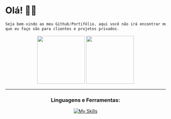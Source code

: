 # Olá! 👋🏻 
```php 
Seja bem-vindo ao meu Github/Portifólio, aqui você não irá encontrar muitas coisas, já que a maioria das coisas
que eu faço são para clientes e projetos privados.

```
<div align="center">
    <img height="150em" src="https://github-readme-stats.vercel.app/api?username=lipesshw&layout=compact&langs_count=7&theme=react&hide_border=true"/>
    <img height="150em" src="https://github-readme-stats.vercel.app/api/top-langs/?username=lipesshw&layout=compact&theme=react&hide_border=true&langs_count=7"/>
</div>

---
<div align="center">
 <h3> <strong>Linguagens e Ferramentas:</strong></h3>
    
[![My Skills](https://skillicons.dev/icons?i=html,css,js,nodejs,typescript,react,expressjs,tailwindcss,mongodb,git,github)]()
</div>

